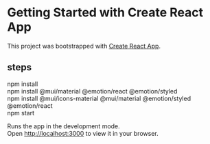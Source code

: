 # Getting Started with Create React App

This project was bootstrapped with [Create React App](https://github.com/facebook/create-react-app).

## steps
npm install \
npm install @mui/material @emotion/react @emotion/styled \
npm install @mui/icons-material @mui/material @emotion/styled @emotion/react \
npm start

Runs the app in the development mode.\
Open [http://localhost:3000](http://localhost:3000/) to view it in your browser.

